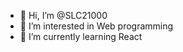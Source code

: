 - 👋 Hi, I’m @SLC21000
- 👀 I’m interested in Web programming
- 🌱 I’m currently learning React

<!---
SLC21000/SLC21000 is a ✨ special ✨ repository because its `README.md` (this file) appears on your GitHub profile.
You can click the Preview link to take a look at your changes.
--->
